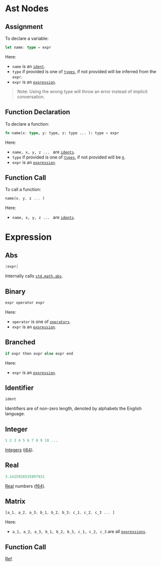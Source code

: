 # Ast Nodes
## Assignment 

To declare a variable:

```rust
let name: type = expr
```

Here:
* `name` is an [`ident`](#identifier).
* `type` if provided is one of [`types`](/docs/types.md), if not provided will be inferred from the `expr`.
* `expr` is an [`expression`](#expression).

> Note: Using the wrong type will throw an error instead of implicit conversation.

## Function Declaration

To declare a function:

```rust
fn name(x: type, y: type, z: type ... ): type = expr
```

Here:
* `name, x, y, z ... ` are [`idents`](#identifier).
* `type` if provided is one of [`types`](/docs/types.md), if not provided will be [`ℝ`](/docs/types.md#real-ℝ).
* `expr` is an [`expression`](#expression).

## Function Call

To call a function:

```rust
name(x, y, z ... )
```

Here:
* `name, x, y, z ... ` are [`idents`](#identifier).

# Expression

## Abs

```rust
|expr|
```

Internally calls [`std.math.abs`](/docs/std.md#abs).

## Binary

```rust
expr operator expr
```

Here:
* `operator` is one of [`operators`](/docs/operators.md).
* `expr` is an [`expression`](#Expression).

## Branched

```rust
if expr then expr else expr end
```

Here: 
* `expr` is an [`expression`](#Expression).

## Identifier

```rust
ident
```

Identifiers are of non-zero length, denoted by alphabets the English language.

## Integer

```rust
1 2 3 4 5 6 7 8 9 10 ...
```

[Integers](/docs/types.md#int-ℤ) ([i64](https://doc.rust-lang.org/std/primitive.i64.html)).

## Real

```rust
3.1415926535897931
```

[Real](/docs/types.md#real-ℝ) numbers ([f64](https://doc.rust-lang.org/std/primitive.f64.html)).

## Matrix

```rust
[a_1, a_2, a_3; b_1, b_2, b_3; c_1, c_2, c_3 ... ]
```

Here:
* `a_1, a_2, a_3, b_1, b_2, b_3, c_1, c_2, c_3` are all [`expressions`](#Expression).

## Function Call

[Ref](#Function-Call).